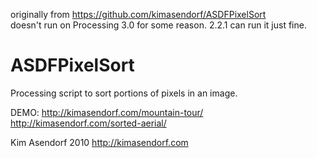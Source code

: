 originally from https://github.com/kimasendorf/ASDFPixelSort  
doesn't run on Processing 3.0 for some reason. 2.2.1 can run it just fine. 


ASDFPixelSort
=============

Processing script to sort portions of pixels in an image.

DEMO:
http://kimasendorf.com/mountain-tour/
http://kimasendorf.com/sorted-aerial/


Kim Asendorf 2010
http://kimasendorf.com